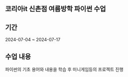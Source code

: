 ## 코리아it 신촌점 여름방학 파이썬 수업

## 기간
2024-07-04 ~ 2024-07-17

## 수업 내용
파이썬의 기초 용어와 내용을 학습 후 미니게임등의 프로젝트 진행
